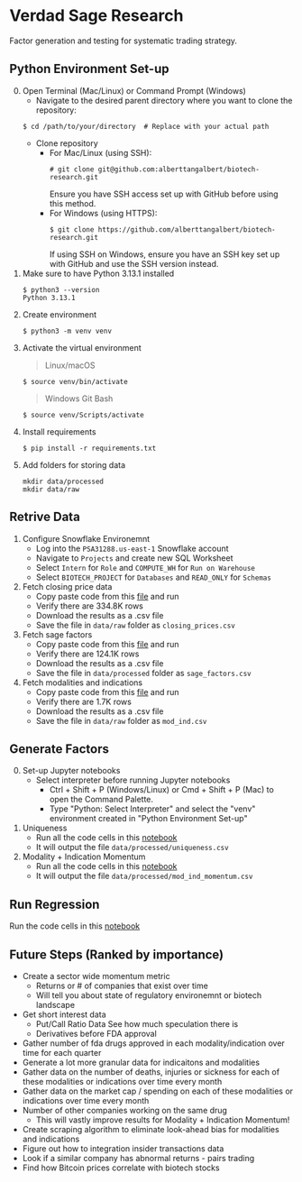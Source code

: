 # Verdad Sage Research 
Factor generation and testing for systematic trading strategy.

## Python Environment Set-up 
0. Open Terminal (Mac/Linux) or Command Prompt (Windows)
    - Navigate to the desired parent directory where you want to clone the repository:
    ```
    $ cd /path/to/your/directory  # Replace with your actual path
    ```
    - Clone repository 
        - For Mac/Linux (using SSH):
            ```
            # git clone git@github.com:alberttangalbert/biotech-research.git
            ```
            Ensure you have SSH access set up with GitHub before using this method.
        - For Windows (using HTTPS):
            ```
            $ git clone https://github.com/alberttangalbert/biotech-research.git
            ```
            If using SSH on Windows, ensure you have an SSH key set up with GitHub and use the SSH version instead.
1. Make sure to have Python 3.13.1 installed 
    ```
    $ python3 --version
    Python 3.13.1
    ```
3. Create environment
   ```
   $ python3 -m venv venv
   ```
4. Activate the virtual environment
    > Linux/macOS
    ```
   $ source venv/bin/activate
   ```
   > Windows Git Bash 
   ```
   $ source venv/Scripts/activate
   ```
5. Install requirements
    ```
   $ pip install -r requirements.txt 
   ```
7. Add folders for storing data
    ```
    mkdir data/processed
    mkdir data/raw
    ```

## Retrive Data 
1. Configure Snowflake Environemnt
    - Log into the `PSA31288.us-east-1` Snowflake account
    - Navigate to `Projects` and create new SQL Worksheet
    - Select `Intern` for `Role` and `COMPUTE_WH` for `Run on Warehouse`
    - Select `BIOTECH_PROJECT` for `Databases` and `READ_ONLY` for `Schemas`
2. Fetch closing price data 
    - Copy paste code from this [file](sql/fetch_price_close_usd.sql) and run
    - Verify there are 334.8K rows 
    - Download the results as a .csv file
    - Save the file in `data/raw` folder as `closing_prices.csv`
3. Fetch sage factors 
    - Copy paste code from this [file](sql/fetch_price_close_usd.sql) and run
    - Verify there are 124.1K rows 
    - Download the results as a .csv file
    - Save the file in `data/processed` folder as `sage_factors.csv`
3. Fetch modalities and indications 
    - Copy paste code from this [file](sql/fetch_price_close_usd.sql) and run
    - Verify there are 1.7K rows 
    - Download the results as a .csv file
    - Save the file in `data/raw` folder as `mod_ind.csv`

## Generate Factors 
0. Set-up Jupyter notebooks 
    - Select interpreter before running Jupyter notebooks 
        - Ctrl + Shift + P (Windows/Linux) or Cmd + Shift + P (Mac) to open the Command Palette.
        - Type "Python: Select Interpreter" and select the "venv" environment created in "Python Environment Set-up"
1. Uniqueness
    - Run all the code cells in this [notebook](notebooks/data_processing/uniqueness.ipynb)
    - It will output the file `data/processed/uniqueness.csv`
2. Modality + Indication Momentum 
    - Run all the code cells in this [notebook](notebooks/data_processing/mod_ind_momentum.ipynb)
    - It will output the file `data/processed/mod_ind_momentum.csv`

## Run Regression
Run the code cells in this [notebook](notebooks/data_analyses/regression.ipynb)

## Future Steps (Ranked by importance)
- Create a sector wide momentum metric 
    - Returns or # of companies that exist over time
    - Will tell you about state of regulatory environemnt or biotech landscape
- Get short interest data 
    - Put/Call Ratio Data See how much speculation there is 
    - Derivatives before FDA approval 
- Gather number of fda drugs approved in each modality/indication over time for each quarter 
- Generate a lot more granular data for indicaitons and modalities 
- Gather data on the number of deaths, injuries or sickness for each of these modalities or indications over time every month
- Gather data on the market cap / spending on each of these modalities or indications over time every month
- Number of other companies working on the same drug 
    - This will vastly improve results for Modality + Indication Momentum!
- Create scraping algorithm to eliminate look-ahead bias for modalities and indications
- Figure out how to integration insider transactions data 
- Look if a similar company has abnormal returns - pairs trading
- Find how Bitcoin prices correlate with biotech stocks
